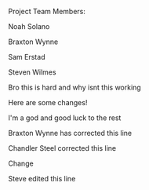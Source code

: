 Project Team Members: 

Noah Solano

Braxton Wynne

Sam Erstad

Steven Wilmes

Bro this is hard and why isnt this working 

Here are some changes!

I'm a god and good luck to the rest

Braxton Wynne has corrected this line

Chandler Steel corrected this line

Change

Steve edited this line
